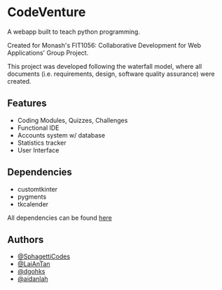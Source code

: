 # CodeVenture

A webapp built to teach python programming.

Created for Monash's FIT1056: Collaborative Development for Web Applications' Group Project.

This project was developed following the waterfall model, where all documents
(i.e. requirements, design, software quality assurance) were created.

## Features
- Coding Modules, Quizzes, Challenges
- Functional IDE
- Accounts system w/ database
- Statistics tracker
- User Interface

## Dependencies
- customtkinter
- pygments
- tkcalender

All dependencies can be found [here](requirements.txt)

## Authors
- [@SphagettiCodes](https://github.com/SpaghettiCodes)
- [@LaiAnTan](https://github.com/LaiAnTan)
- [@dgohks](https://github.com/dgohks)
- [@aidanlah](https://github.com/aidanlah)
